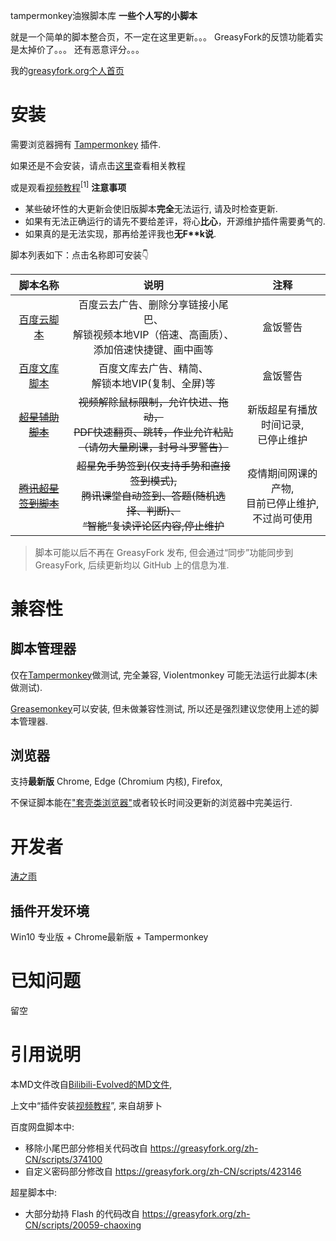 tampermonkey油猴脚本库
**一些个人写的小脚本**

就是一个简单的脚本整合页，不一定在这里更新。。。
GreasyFork的反馈功能着实是太掉价了。。。
还有恶意评分。。。

我的[greasyfork.org个人首页](https://greasyfork.org/zh-CN/users/447976-%E6%B6%9B%E4%B9%8B%E9%9B%A8)

# 安装
需要浏览器拥有 [Tampermonkey](https://tampermonkey.net/) 插件.

如果还是不会安装，请点击[这里](https://taozhiyu.gitee.io/tampermonkey/)查看相关教程

或是观看[视频教程](https://mp.weixin.qq.com/s/8L9YAisSeTD-bVfobkX0hg)<sup>[1]</sup>
**注意事项**

- 某些破坏性的大更新会使旧版脚本**完全**无法运行, 请及时检查更新.
- 如果有无法正确运行的请先不要给差评，将心**比心**，开源维护插件需要勇气的.
- 如果真的是无法实现，那再给差评我也**无F\*\*k说**.

脚本列表如下：点击名称即可安装👇

| 脚本名称 | 说明 | 注释 |
| :-----: | :-----: | :-----:|
| [百度云脚本](https://cdn.jsdelivr.net/gh/taozhiyu/tampermonkeyjs@master/BaiDuWangPan.user.js) | 百度云去广告、删除分享链接小尾巴、<br>解锁视频本地VIP（倍速、高画质）、添加倍速快捷键、画中画等  | 盒饭警告 |
| [百度文库脚本](https://cdn.jsdelivr.net/gh/taozhiyu/tampermonkeyjs@master/BaiDuWenKu.user.js) | 百度文库去广告、精简、<br>解锁本地VIP(复制、全屏)等 | 盒饭警告 |
| [~~超星辅助脚本~~](https://cdn.jsdelivr.net/gh/taozhiyu/tampermonkeyjs@master/ChaoXing.user.js) | ~~视频解除鼠标限制，允许快进、拖动，<br>PDF快速翻页、跳转，作业允许粘贴<br>（请勿大量刷课，封号斗罗警告）~~ | 新版超星有播放时间记录,<br>已停止维护 |
| [~~腾讯超星签到脚本~~](https://cdn.jsdelivr.net/gh/taozhiyu/tampermonkeyjs@master/QianDao.user.js) | ~~超星免手势签到(仅支持手势和直接签到模式),<br>腾讯课堂自动签到、答题(随机选择、判断)、<br>“智能”复读评论区内容,停止维护~~ | 疫情期间网课的产物,<br>目前已停止维护,不过尚可使用 |

> 脚本可能以后不再在 GreasyFork 发布, 但会通过“同步”功能同步到GreasyFork, 后续更新均以 GitHub 上的信息为准.

# 兼容性

## 脚本管理器

仅在[Tampermonkey](https://tampermonkey.net/)做测试, 完全兼容, Violentmonkey 可能无法运行此脚本(未做测试).

[Greasemonkey](https://www.greasespot.net/)可以安装, 但未做兼容性测试, 所以还是强烈建议您使用上述的脚本管理器.

## 浏览器

支持**最新版** Chrome, Edge (Chromium 内核), Firefox, 

不保证脚本能在["套壳类浏览器"](https://www.jianshu.com/p/67d790a8f221)或者较长时间没更新的浏览器中完美运行.
 

# 开发者
[涛之雨](https://github.com/taozhiyu/)

## 插件开发环境

Win10 专业版 + Chrome最新版 + Tampermonkey

# 已知问题
留空

# 引用说明
本MD文件改自[Bilibili-Evolved的MD文件](https://github.com/the1812/Bilibili-Evolved/blob/master/README.md), 

上文中“插件安装[视频教程](https://mp.weixin.qq.com/s/8L9YAisSeTD-bVfobkX0hg)”, 来自胡萝卜

百度网盘脚本中: 
- 移除小尾巴部分修相关代码改自 https://greasyfork.org/zh-CN/scripts/374100
- 自定义密码部分修改自 https://greasyfork.org/zh-CN/scripts/423146

超星脚本中:
- 大部分劫持 Flash 的代码改自 https://greasyfork.org/zh-CN/scripts/20059-chaoxing